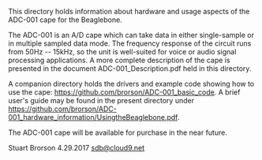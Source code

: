 This directory holds information about hardware and usage aspects of the ADC-001 
cape for the Beaglebone.  

The ADC-001 is an A/D cape which can take data in either single-sample or in multiple
sampled data mode.  The frequency response of the circuit runs from 50Hz -- 15kHz, so
the unit is well-suited for voice or audio signal processing applications.  A more
complete description of the cape is presented in the document ADC-001_Description.pdf
held in this directory.  

A companion directory holds the drivers and example code showing how to use the cape:
https://github.com/brorson/ADC-001_basic_code.  A brief user's guide may be found in 
the present directory under 
https://github.com/brorson/ADC-001_hardware_information/UsingtheBeaglebone.pdf.

The ADC-001 cape will be available for purchase in the near future.

Stuart Brorson
4.29.2017
sdb@cloud9.net
